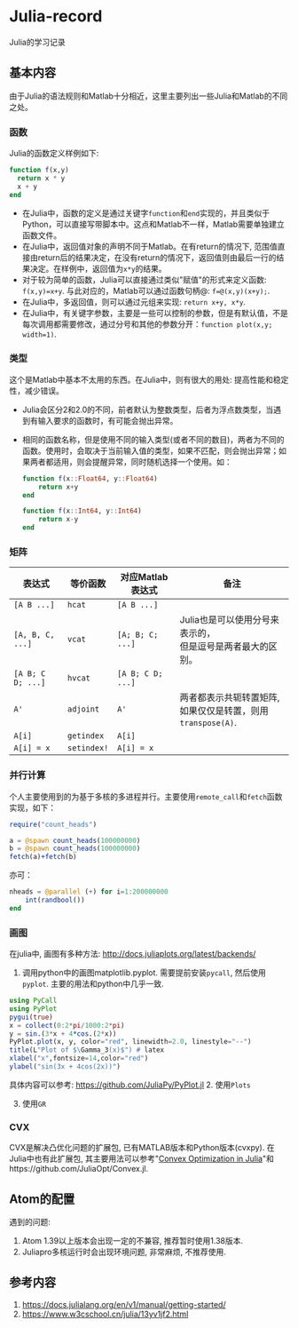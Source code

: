# Julia-record
Julia的学习记录

## 基本内容

由于Julia的语法规则和Matlab十分相近，这里主要列出一些Julia和Matlab的不同之处。

### 函数

Julia的函数定义样例如下:
``` julia
function f(x,y)
  return x * y
  x + y
end
```

- 在Julia中，函数的定义是通过关键字`function`和`end`实现的，并且类似于Python，可以直接写带脚本中。这点和Matlab不一样，Matlab需要单独建立函数文件。
- 在Julia中，返回值对象的声明不同于Matlab。在有return的情况下, 范围值直接由return后的结果决定，在没有return的情况下，返回值则由最后一行的结果决定。在样例中，返回值为`x*y`的结果。
- 对于较为简单的函数，Julia可以直接通过类似"赋值"的形式来定义函数: `f(x,y)=x+y`. 与此对应的，Matlab可以通过函数句柄@: `f=@(x,y)(x+y);`.
- 在Julia中，多返回值，则可以通过元组来实现: `return x+y, x*y`.
- 在Julia中，有关键字参数，主要是一些可以控制的参数，但是有默认值，不是每次调用都需要修改，通过分号和其他的参数分开：`function plot(x,y; width=1)`.



### 类型

这个是Matlab中基本不太用的东西。在Julia中，则有很大的用处: 提高性能和稳定性，减少错误。

- Julia会区分2和2.0的不同，前者默认为整数类型，后者为浮点数类型，当遇到有输入要求的函数时，有可能会抛出异常。

- 相同的函数名称，但是使用不同的输入类型(或者不同的数目)，两者为不同的函数。使用时，会取决于当前输入值的类型，如果不匹配，则会抛出异常；如果两者都适用，则会提醒异常，同时随机选择一个使用。如：

  ```julia
  function f(x::Float64, y::Float64)
      return x+y
  end

  function f(x::Int64, y::Int64)
      return x-y
  end
  ```




### 矩阵

|表达式|等价函数|对应Matlab表达式|备注|
|-|-|-|-|
|`[A B ...]`|`hcat`|`[A B ...]`||
|`[A, B, C, ...]`|`vcat`|`[A; B; C; ...]`|Julia也是可以使用分号来表示的，<br>但是逗号是两者最大的区别。|
|`[A B; C D; ...]`|`hvcat`|`[A B; C D; ...]`||
|`A'`|`adjoint`|`A'`|两者都表示共轭转置矩阵, <br>如果仅仅是转置，则用`transpose(A)`.|
|`A[i]`|`getindex`|`A[i]`||
|`A[i] = x`|`setindex!`|`A[i] = x`||



### 并行计算

个人主要使用到的为基于多核的多进程并行。主要使用`remote_call`和`fetch`函数实现，如下：

```julia
require("count_heads")

a = @spawn count_heads(100000000)
b = @spawn count_heads(100000000)
fetch(a)+fetch(b)
```

亦可：

```julia
nheads = @parallel (+) for i=1:200000000
    int(randbool())
end
```



### 画图
在julia中, 画图有多种方法: http://docs.juliaplots.org/latest/backends/
1. 调用python中的画图matplotlib.pyplot. 需要提前安装`pycall`, 然后使用`pyplot`. 主要的用法和python中几乎一致.
```julia
using PyCall
using PyPlot
pygui(true)
x = collect(0:2*pi/1000:2*pi)
y = sin.(3*x + 4*cos.(2*x))
PyPlot.plot(x, y, color="red", linewidth=2.0, linestyle="--")
title(L"Plot of $\Gamma_3(x)$") # latex
xlabel("x",fontsize=14,color="red")
ylabel("sin(3x + 4cos(2x))")
```
具体内容可以参考: https://github.com/JuliaPy/PyPlot.jl
2. 使用`Plots`

3. 使用`GR`


### CVX
CVX是解决凸优化问题的扩展包, 已有MATLAB版本和Python版本(cvxpy). 在Julia中也有此扩展包, 其主要用法可以参考"[Convex Optimization in Julia](https://web.stanford.edu/~boyd/papers/pdf/convexjl.pdf)"和https://github.com/JuliaOpt/Convex.jl.





## Atom的配置
遇到的问题:
1. Atom 1.39以上版本会出现一定的不兼容, 推荐暂时使用1.38版本.
2. Juliapro多核运行时会出现环境问题, 非常麻烦, 不推荐使用.

## 参考内容
1. https://docs.julialang.org/en/v1/manual/getting-started/
2. https://www.w3cschool.cn/julia/13yv1jf2.html
